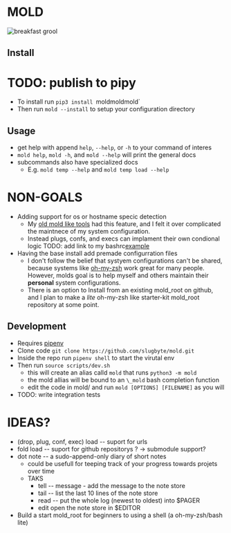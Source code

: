 # MOLD
![breakfast grool](https://assets.slugbyte.com/github/github-header-00011.png)  

## Install
# TODO: publish to pipy
* To install run `pip3 install `moldmoldmold`
* Then run `mold --install` to setup your configuration directory

## Usage 
* get help with append `help`, `--help`, or `-h` to your command of interes
* `mold help`, `mold -h`, and `mold --help` will print the general docs
* subcommands also have specialized docs 
    * E.g. `mold temp --help` and `mold temp load --help`

# NON-GOALS 
* Adding support for os or hostname specic detection
    * My [old mold like tools](https://github.com/slugbyte/mold/wiki/mold-prequels-and-their-lessons) had this feature, and I felt it over complicated the maintnece of my system configuration. 
    * Instead plugs, confs, and execs can implament their own condional logic TODO: add link to my bashrc[example]()
* Having the base install add premade configurration files
    * I don't follow the belief that systyem configurations can't be shared, because systems like [oh-my-zsh](https://ohmyz.sh/) work great for many people. However, molds goal is to help myself and others maintain their **personal** system configurations.
    * There is an option to Install from an existing mold_root on github, and I plan to make a *lite* oh-my-zsh like starter-kit mold_root repository at some point.

## Development 
* Requires [pipenv](https://github.com/pypa/pipenv)
* Clone code `git clone https://github.com/slugbyte/mold.git`
* Inside the repo run `pipenv shell` to start the virutal env 
* Then run `source scripts/dev.sh`
  * this will create an alias calld `mold` that runs `python3 -m mold`
  * the mold allias will be bound to an `\_mold` bash completion function 
  * edit the code in mold/ and run `mold [OPTIONS] [FILENAME]` as you will 
* TODO: write integration tests

# IDEAS?
* (drop, plug, conf, exec) load -- suport for urls 
* fold load -- suport for github repositorys ? -> submodule support? 
* dot note -- a sudo-append-only diary of short notes 
    * could be usefull for teeping track of your progress towards projets over time
    * TAKS
        * tell --  message - add the message to the note store
        * tail -- list the last 10 lines of the note store
        * read -- put the whole log (newest to oldest) into $PAGER 
        * edit open the note store in $EDITOR
* Build a start mold_root for beginners to using a shell (a oh-my-zsh/bash lite)
